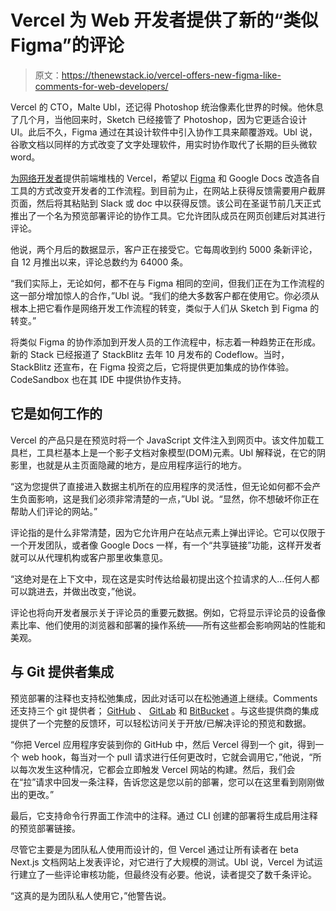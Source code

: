 # Vercel 为 Web 开发者提供了新的“类似 Figma”的评论

> 原文：<https://thenewstack.io/vercel-offers-new-figma-like-comments-for-web-developers/>

Vercel 的 CTO，Malte Ubl，还记得 Photoshop 统治像素化世界的时候。他休息了几个月，当他回来时，Sketch 已经接管了 Photoshop，因为它更适合设计 UI。此后不久，Figma 通过在其设计软件中引入协作工具来颠覆游戏。Ubl 说，谷歌文档以同样的方式改变了文字处理软件，用实时协作取代了长期的巨头微软 word。

[为网络开发者](https://thenewstack.io/what-developers-told-us-about-vercels-next-js-update/)提供前端堆栈的 Vercel，希望以 [Figma](https://thenewstack.io/adobe-buys-figma-what-does-this-mean-for-web-standards/) 和 Google Docs 改造各自工具的方式改变开发者的工作流程。到目前为止，在网站上获得反馈需要用户截屏页面，然后将其粘贴到 Slack 或 doc 中以获得反馈。该公司在圣诞节前几天正式推出了一个名为预览部署评论的协作工具。它允许团队成员在网页创建后对其进行评论。

他说，两个月后的数据显示，客户正在接受它。它每周收到约 5000 条新评论，自 12 月推出以来，评论总数约为 64000 条。

“我们实际上，无论如何，都不在与 Figma 相同的空间，但我们正在为工作流程的这一部分增加惊人的合作，”Ubl 说。“我们的绝大多数客户都在使用它。你必须从根本上把它看作是网络开发工作流程的转变，类似于人们从 Sketch 到 Figma 的转变。”

将类似 Figma 的协作添加到开发人员的工作流程中，标志着一种趋势正在形成。新的 Stack 已经报道了 StackBlitz 去年 10 月发布的 Codeflow。当时，StackBlitz 还宣布，在 Figma 投资之后，它将提供更加集成的协作体验。CodeSandbox 也在其 IDE 中提供协作支持。

## 它是如何工作的

Vercel 的产品只是在预览时将一个 JavaScript 文件注入到网页中。该文件加载工具栏，工具栏基本上是一个影子文档对象模型(DOM)元素。Ubl 解释说，在它的阴影里，也就是从主页面隐藏的地方，是应用程序运行的地方。

“这为您提供了直接进入数据主机所在的应用程序的灵活性，但无论如何都不会产生负面影响，这是我们必须非常清楚的一点，”Ubl 说。“显然，你不想破坏你正在帮助人们评论的网站。”

评论指的是什么非常清楚，因为它允许用户在站点元素上弹出评论。它可以仅限于一个开发团队，或者像 Google Docs 一样，有一个“共享链接”功能，这样开发者就可以从代理机构或客户那里收集意见。

“这绝对是在上下文中，现在这是实时传达给最初提出这个拉请求的人…任何人都可以跳进去，并做出改变，”他说。

评论也将向开发者展示关于评论员的重要元数据。例如，它将显示评论员的设备像素比率、他们使用的浏览器和部署的操作系统——所有这些都会影响网站的性能和美观。

## 与 Git 提供者集成

预览部署的注释也支持松弛集成，因此对话可以在松弛通道上继续。Comments 还支持三个 git 提供者； [GitHub](https://thenewstack.io/github-now-enables-you-to-find-and-fix-code-for-free/) 、 [GitLab](https://thenewstack.io/an-inside-look-at-what-gitllabs-web-ide-offers-developers/) 和 [BitBucket](https://thenewstack.io/this-week-in-programming-bitbucket-bids-adieu-to-mercurial-to-focus-on-git/) 。与这些提供商的集成提供了一个完整的反馈环，可以轻松访问关于开放/已解决评论的预览和数据。

“你把 Vercel 应用程序安装到你的 GitHub 中，然后 Vercel 得到一个 git，得到一个 web hook，每当对一个 pull 请求进行任何更改时，它就会调用它，”他说，“所以每次发生这种情况，它都会立即触发 Vercel 网站的构建。然后，我们会在“拉”请求中回发一条注释，告诉您这是您以前的部署，您可以在这里看到刚刚做出的更改。”

最后，它支持命令行界面工作流中的注释。通过 CLI 创建的部署将生成启用注释的预览部署链接。

尽管它主要是为团队私人使用而设计的，但 Vercel 通过让所有读者在 beta Next.js 文档网站上发表评论，对它进行了大规模的测试。Ubl 说，Vercel 为试运行建立了一些评论审核功能，但最终没有必要。他说，读者提交了数千条评论。

“这真的是为团队私人使用它，”他警告说。

<svg xmlns:xlink="http://www.w3.org/1999/xlink" viewBox="0 0 68 31" version="1.1"><title>Group</title> <desc>Created with Sketch.</desc></svg>